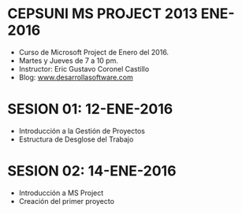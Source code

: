 # CEPSUNI MS PROJECT 2013  ENE-2016

- Curso de Microsoft Project de Enero del 2016. 
- Martes y Jueves de 7 a 10 pm.
- Instructor: Eric Gustavo Coronel Castillo
- Blog: www.desarrollasoftware.com

# SESION 01: 12-ENE-2016

- Introducción a la Gestión de Proyectos
- Estructura de Desglose del Trabajo

# SESION 02: 14-ENE-2016

- Introducción a MS Project
- Creación del primer proyecto


